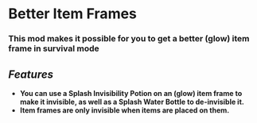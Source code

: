 # Better Item Frames

### This mod makes it possible for you to get a better (glow) item frame in survival mode

## *Features*

* **You can use a Splash Invisibility Potion on an (glow) item frame to make it invisible, as well as a Splash Water Bottle to de-invisible it.**
* **Item frames are only invisible when items are placed on them.**
